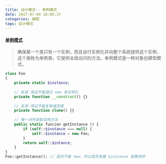 ```yaml
---
title: 设计模式-- 单例模式
date: 2017-07-04 18:05:37
categories: 编程
tags: 设计模式
---
```


#### [单例模式](http://blog.csdn.net/LoveLion/article/details/7420883)
> 确保某一个类只有一个实例，而且自行实例化并向整个系统提供这个实例，这个类称为单例类，它提供全局访问的方法。单例模式是一种对象创建型模式。

<!-- more -->

```php
class Foo
{
    private static $instance;
    
    // 私有 保证不能通过 new 来实例化
    private function __construct() {}
    
    // 私有 保证不能复制或克隆
    private function clone() {}
    
    // 唯一对外获取实例方法
    public static funcion getInstance () {
        if (self::$instance === null) {
            self::$instance = new Foo;
        } 
        return self::$intance;
    }
}
Foo::getInstance(); // 因为不能 new，所以成员变量 $instance 是静态的
```
